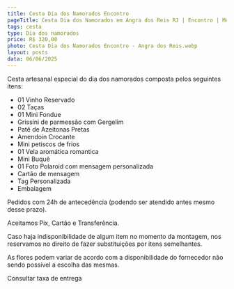 ```yaml
---
title: Cesta Dia dos Namorados Encontro
pageTitle: Cesta Dia dos Namorados em Angra dos Reis RJ | Encontro | Memorare Cestas
tags: cesta
type: Dia dos namorados
price: R$ 320,00
photo: Cesta Dia dos Namorados Encontro - Angra dos Reis.webp
layout: posts
data: 06/06/2025
---
```

Cesta artesanal especial do dia dos namorados composta pelos seguintes itens:

- 01 Vinho Reservado
- 02 Taças
- 01 Mini Fondue
- Grissini de parmessão com Gergelim
- Patê de Azeitonas Pretas
- Amendoin Crocante
- Mini petiscos de frios
- 01 Vela aromática romantica
- Mini Buquê
- 01 Foto Polaroid com mensagem personalizada
- Cartão de mensagem
- Tag Personalizada
- Embalagem


Pedidos com 24h de antecedência (podendo ser atendido antes mesmo desse prazo). 

Aceitamos Pix, Cartão e Transferência. 

Caso haja indisponibilidade de algum item no momento da montagem, nos reservamos no direito de fazer substituições por itens semelhantes. 

As flores podem variar de acordo com a disponibilidade do fornecedor não sendo possível a escolha das mesmas. 

Consultar taxa de entrega